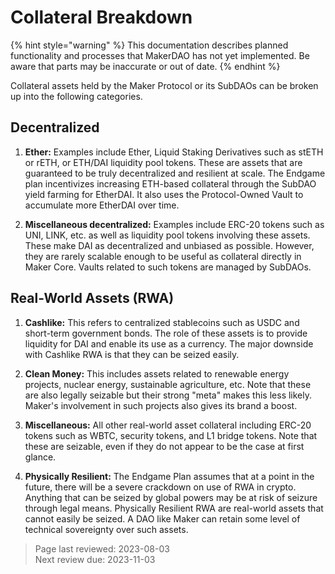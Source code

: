 # Collateral Breakdown

{% hint style="warning" %}
This documentation describes planned functionality and processes that MakerDAO has not yet implemented. Be aware that parts may be inaccurate or out of date.
{% endhint %}

Collateral assets held by the Maker Protocol or its SubDAOs can be broken up into the following categories.

## Decentralized 
1. **Ether:** Examples include Ether, Liquid Staking Derivatives such as stETH or rETH, or ETH/DAI liquidity pool tokens. These are assets that are guaranteed to be truly decentralized and resilient at scale. The Endgame plan incentivizes increasing ETH-based collateral through the SubDAO yield farming for EtherDAI. It also uses the Protocol-Owned Vault to accumulate more EtherDAI over time.

2. **Miscellaneous decentralized:** Examples include ERC-20 tokens such as UNI, LINK, etc. as well as liquidity pool tokens involving these assets. These make DAI as decentralized and unbiased as possible. However, they are rarely scalable enough to be useful as collateral directly in Maker Core. Vaults related to such tokens are managed by SubDAOs.

## Real-World Assets (RWA) 
1. **Cashlike:** This refers to centralized stablecoins such as USDC and short-term government bonds. The role of these assets is to provide liquidity for DAI and enable its use as a currency. The major downside with Cashlike RWA is that they can be seized easily.

2. **Clean Money:** This includes assets related to renewable energy projects, nuclear energy, sustainable agriculture, etc. Note that these are also legally seizable but their strong "meta" makes this less likely. Maker's involvement in such projects also gives its brand a boost.

3. **Miscellaneous:** All other real-world asset collateral including ERC-20 tokens such as WBTC, security tokens, and L1 bridge tokens. Note that these are seizable, even if they do not appear to be the case at first glance.

4. **Physically Resilient:** The Endgame Plan assumes that at a point in the future, there will be a severe crackdown on use of RWA in crypto. Anything that can be seized by global powers may be at risk of seizure through legal means. Physically Resilient RWA are real-world assets that cannot easily be seized. A DAO like Maker can retain some level of technical sovereignty over such assets. 

>Page last reviewed: 2023-08-03   
>Next review due: 2023-11-03   